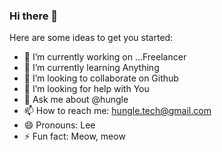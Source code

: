 ### Hi there 👋

Here are some ideas to get you started:

- 🔭 I’m currently working on ...Freelancer
- 🌱 I’m currently learning Anything
- 👯 I’m looking to collaborate on Github
- 🤔 I’m looking for help with You
- 💬 Ask me about @hungle
- 📫 How to reach me: hungle.tech@gmail.com
- 😄 Pronouns: Lee
- ⚡ Fun fact: Meow, meow

